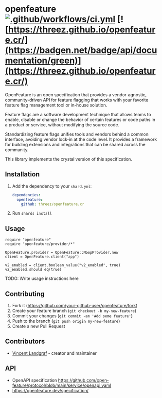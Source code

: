 # openfeature [![.github/workflows/ci.yml](https://github.com/threez/openfeature.cr/actions/workflows/ci.yml/badge.svg)](https://github.com/threez/openfeature.cr/actions/workflows/ci.yml) [![https://threez.github.io/openfeature.cr/](https://badgen.net/badge/api/documentation/green)](https://threez.github.io/openfeature.cr/)

OpenFeature is an open specification that provides a vendor-agnostic,
community-driven API for feature flagging that works with your favorite
feature flag management tool or in-house solution.

Feature flags are a software development technique that allows teams to
enable, disable or change the behavior of certain features or code paths
in a product or service, without modifying the source code.

Standardizing feature flags unifies tools and vendors behind a common
interface, avoiding vendor lock-in at the code level. It provides a
framework for building extensions and integrations that can be shared
across the community.

This library implements the crystal version of this specification.

## Installation

1. Add the dependency to your `shard.yml`:

   ```yaml
   dependencies:
     openfeature:
       github: threez/openfeature.cr
   ```

2. Run `shards install`

## Usage

```crystal
require "openfeature"
require "openfeature/provider/*"

OpenFeature.provider = OpenFeature::NoopProvider.new
client = OpenFeature.client("app")

v2_enabled = client.boolean_value("v2_enabled", true)
v2_enabled.should eq(true)
```

TODO: Write usage instructions here

## Contributing

1. Fork it (<https://github.com/your-github-user/openfeature/fork>)
2. Create your feature branch (`git checkout -b my-new-feature`)
3. Commit your changes (`git commit -am 'Add some feature'`)
4. Push to the branch (`git push origin my-new-feature`)
5. Create a new Pull Request

## Contributors

- [Vincent Landgraf](https://github.com/your-github-user) - creator and maintainer

## API

* OpenAPI specification https://github.com/open-feature/protocol/blob/main/service/openapi.yaml
* https://openfeature.dev/specification/
